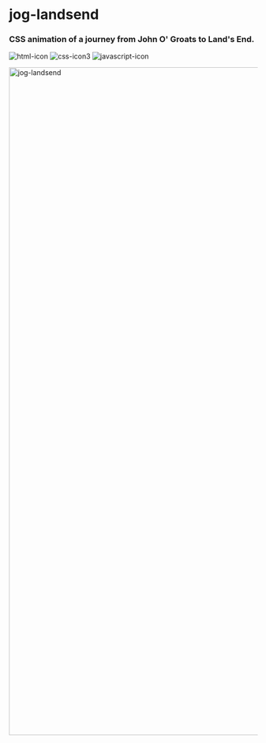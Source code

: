 # jog-landsend
### CSS animation of a journey from John O' Groats to Land's End.
![html-icon](https://user-images.githubusercontent.com/17809022/181815621-2e9cde20-9423-4587-918b-998e92503b91.png)
![css-icon3](https://user-images.githubusercontent.com/17809022/181815735-c6e81364-cb1f-4527-8f15-33532236b54a.jpeg)
![javascript-icon](https://user-images.githubusercontent.com/17809022/181815952-1f9de6b1-0231-436c-908d-28e11f1a201b.png)

<img width="1352" alt="jog-landsend" src="https://user-images.githubusercontent.com/17809022/181813804-83fdcdad-11a2-4c27-86ac-d9b4804253df.png">
